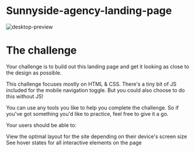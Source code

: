 # Sunnyside-agency-landing-page
![desktop-preview](https://user-images.githubusercontent.com/68164515/125537663-5846680c-10aa-42bc-ba25-cd01a14776b0.jpg)
# The challenge
Your challenge is to build out this landing page and get it looking as close to the design as possible.

This challenge focuses mostly on HTML & CSS. There's a tiny bit of JS included for the mobile navigation toggle. But you could also choose to do this without JS!

You can use any tools you like to help you complete the challenge. So if you've got something you'd like to practice, feel free to give it a go.

Your users should be able to:

View the optimal layout for the site depending on their device's screen size
See hover states for all interactive elements on the page
